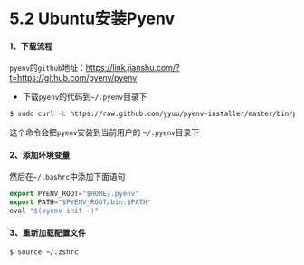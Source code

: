 # 5.2 Ubuntu安装Pyenv



#### 1、下载流程

`pyenv`的`github`地址：https://link.jianshu.com/?t=https://github.com/pyenv/pyenv

- 下载`pyenv`的代码到`~/.pyenv`目录下

```bash
$ sudo curl -L https://raw.github.com/yyuu/pyenv-installer/master/bin/pyenv-installer | bash
```

这个命令会把`pyenv`安装到当前用户的 `~/.pyenv`目录下



#### 2、添加环境变量

然后在`~/.bashrc`中添加下面语句

```javascript
export PYENV_ROOT="$HOME/.pyenv"
export PATH="$PYENV_ROOT/bin:$PATH"
eval "$(pyenv init -)"
```



#### 3、重新加载配置文件

```bash
$ source ~/.zshrc
```


